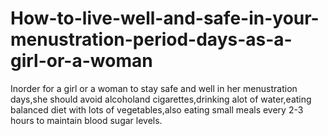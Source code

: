 # How-to-live-well-and-safe-in-your-menustration-period-days-as-a-girl-or-a-woman
Inorder for a girl or a woman to stay safe and well in her menustration days,she should avoid alcoholand cigarettes,drinking alot of water,eating balanced diet with lots of vegetables,also eating small meals every 2-3 hours to maintain blood sugar levels.
